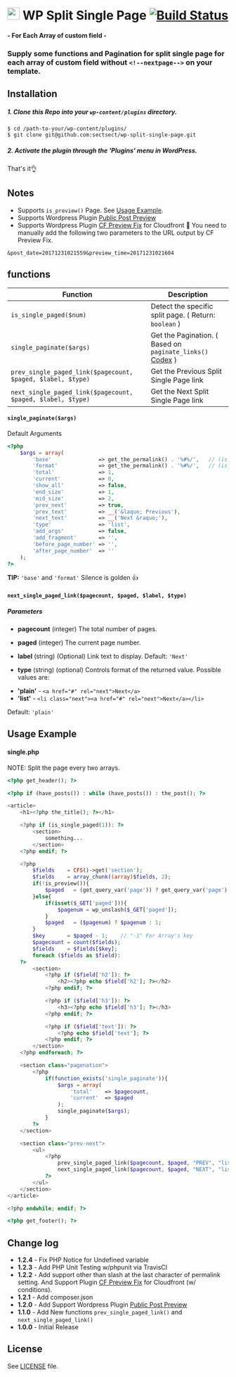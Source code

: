 # <img src="https://github-sect.s3-ap-northeast-1.amazonaws.com/logo.svg" width="28" height="auto"> WP Split Single Page [![Build Status](https://travis-ci.org/sectsect/wp-split-single-page.svg?branch=master)](https://travis-ci.org/sectsect/wp-split-single-page)
#### \- For Each Array of custom field -

### Supply some functions and Pagination for split single page for each array of custom field without `<!--nextpage-->` on your template.

## Installation

##### 1. Clone this Repo into your `wp-content/plugins` directory.
```
$ cd /path-to-your/wp-content/plugins/
$ git clone git@github.com:sectsect/wp-split-single-page.git
```
##### 2. Activate the plugin through the 'Plugins' menu in WordPress.<br>
 That's it:ok_hand:

## Notes

- Supports `is_preview()` Page. See [Usage Example](#usage-example).
- Supports Wordpress Plugin [Public Post Preview](https://github.com/ocean90/public-post-preview)
- Supports Wordpress Plugin [CF Preview Fix](https://wordpress.org/plugins/cf-preview-fix/) for Cloudfront
:memo: You need to manually add the following two parameters to the URL output by CF Preview Fix.
```
&post_date=20171231021559&preview_time=20171231021604
```

## functions

| Function | Description |
| ------ | ----------- |
| `is_single_paged($num)`  | Detect the specific split page. ( Return: `boolean` ) |
| `single_paginate($args)` | Get the Pagination. ( Based on `paginate_links()` [Codex](https://codex.wordpress.org/Function_Reference/paginate_links) ) |
| `prev_single_paged_link($pagecount, $paged, $label, $type)` | Get the Previous Split Single Page link |
| `next_single_paged_link($pagecount, $paged, $label, $type)` | Get the Next Split Single Page link |

#### `single_paginate($args)`
Default Arguments
``` php
<?php
	$args = array(
		'base'               => get_the_permalink() . '%#%/',	// (is_preview()) get_the_permalink() . '&paged=%#%'
		'format'             => get_the_permalink() . '%#%/',	// (is_preview()) get_the_permalink() . '&paged=%#%'
		'total'              => 1,
		'current'            => 0,
		'show_all'           => false,
		'end_size'           => 1,
		'mid_size'           => 2,
		'prev_next'          => true,
		'prev_text'          => __('&laquo; Previous'),
		'next_text'          => __('Next &raquo;'),
		'type'               => 'list',
		'add_args'           => false,
		'add_fragment'       => '',
		'before_page_number' => '',
		'after_page_number'  => ''
	);
?>
```
**TIP:** `'base'` and `'format'` Silence is golden 👍

#### `next_single_paged_link($pagecount, $paged, $label, $type)`
##### Parameters

* **pagecount**
(integer) The total number of pages.

* **paged**
(integer) The current page number.

* **label**
(string) (Optional) Link text to display.
Default: `'Next'`

* **type**
(string) (optional) Controls format of the returned value.
Possible values are:
 - **'plain'** - `<a href="#" rel="next">Next</a>`
 - **'list'** - `<li class="next"><a href="#" rel="next">Next</a></li>`

 Default: `'plain'`

## Usage Example

#### single.php
NOTE: Split the page every two arrays.
``` php
<?php get_header(); ?>

<?php if (have_posts()) : while (have_posts()) : the_post(); ?>

<article>
	<h1><?php the_title(); ?></h1>

	<?php if (is_single_paged(1)): ?>
		<section>
			something...
		</section>
	<?php endif; ?>

	<?php
		$fields    = CFS()->get('section');
		$fields    = array_chunk((array)$fields, 2);
		if(!is_preview()){
			$paged   = (get_query_var('page')) ? get_query_var('page') : 1;
		}else{
			if(isset($_GET['paged'])){
				$pagenum = wp_unslash($_GET['paged']);
			}
			$paged   = ($pagenum) ? $pagenum : 1;
		}
		$key       = $paged - 1;    // "-1" For Array's key
		$pagecount = count($fields);
		$fields    = $fields[$key];
		foreach ($fields as $field):
	?>
		<section>
			<?php if ($field['h2']): ?>
				<h2><?php echo $field['h2']; ?></h2>
			<?php endif; ?>

			<?php if ($field['h3']): ?>
				<h3><?php echo $field['h3']; ?></h3>
			<?php endif; ?>

			<?php if ($field['text']): ?>
				<?php echo $field['text']; ?>
			<?php endif; ?>
		</section>
	<?php endforeach; ?>

	<section class="pagenation">
		<?php
			if(function_exists('single_paginate')){
				$args = array(
					'total'    => $pagecount,
					'current'  => $paged
				);
				single_paginate($args);
			}
		?>
	</section>

	<section class="prev-next">
		<ul>
			<?php
				prev_single_paged_link($pagecount, $paged, "PREV", "list");
				next_single_paged_link($pagecount, $paged, "NEXT", "list");
			?>
		</ul>
	</section>
</article>

<?php endwhile; endif; ?>

<?php get_footer(); ?>
```

## Change log
 * **1.2.4** - Fix PHP Notice for Undefined variable
 * **1.2.3** - Add PHP Unit Testing w/phpunit via TravisCI
 * **1.2.2** - Add support other than slash at the last character of permalink setting. And Support Plugin [CF Preview Fix](https://wordpress.org/plugins/cf-preview-fix/) for Cloudfront (w/ conditions).
 * **1.2.1** - Add composer.json
 * **1.2.0** - Add Support Wordpress Plugin [Public Post Preview](https://github.com/ocean90/public-post-preview)
 * **1.1.0** - Add New functions `prev_single_paged_link()` and `next_single_paged_link()`
 * **1.0.0** - Initial Release

## License
See [LICENSE](https://github.com/sectsect/wp-split-single-page/blob/master/LICENSE) file.
